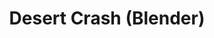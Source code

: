 ---
layout: portfolio
title: Desert Crash (Blender)
# FB and Jekyll SEO Tag values
description: Final exercise for CG Boost's begginer's 3D course on Blender.
image: /assets/images/portfolio/rainforestGuardians_400.jpg
# End FB and Jekyll SEO Tag values
categories: 
    - animation
    - homepage
pretty_category: Animation
pretty_title: Desert Crash (Blender)
# Youtube metadata
yt_video_id: TMptDb17j4M
permalink: /portfolio/animation/desert_crash
sort_number: 33
---